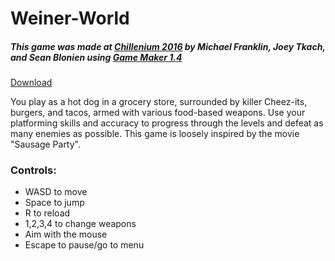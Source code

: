 # Weiner-World
##### This game was made at [Chillenium 2016](https://itch.io/jam/chillennium)  by Michael Franklin, Joey Tkach, and Sean Blonien using [Game Maker 1.4](https://www.yoyogames.com/blog/61/gamemaker-studio-1-4-features)

[Download](https://github.com/sblonien/Weiner-World/releases/latest)

You play as a hot dog in a grocery store, surrounded by killer Cheez-its, burgers, and tacos, armed with various food-based weapons. Use your platforming skills and accuracy to progress through the levels and defeat as many enemies as possible. This game is loosely inspired by the movie "Sausage Party".

### Controls:
- WASD to move
- Space to jump
- R to reload
- 1,2,3,4 to change weapons
- Aim with the mouse
- Escape to pause/go to menu